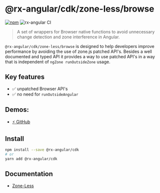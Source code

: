 # @rx-angular/cdk/zone-less/browse

[![npm](https://img.shields.io/npm/v/%40rx-angular%2Fcdk.svg)](https://www.npmjs.com/package/%40rx-angular%2Fcdk)
![rx-angular CI](https://github.com/rx-angular/rx-angular/workflows/rx-angular%20CI/badge.svg?branch=main)

> A set of wrappers for Browser native functions to avoid unnecessary change detection and zone interference in Angular.

`@rx-angular/cdk/zone-less/browse` is designed to help developers improve performance by avoiding the use of zone.js patched API's.
Besides a well documented and typed API it provides a way to use patched API's in a way that is independent of `ngZone runOutsideZone` usage.

## Key features

- ✅ unpatched Browser API's
- ✅ no need for `runOutsideAngular`

## Demos:

- [⚡ GitHub](https://github.com/BioPhoton/rx-angular-cdk-zone-less)

## Install

```bash
npm install --save @rx-angular/cdk
# or
yarn add @rx-angular/cdk
```

## Documentation

- [Zone-Less](https://rx-angular.io/docs/cdk/zone-less)
